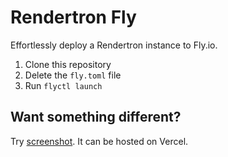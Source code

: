 # Rendertron Fly

Effortlessly deploy a Rendertron instance to Fly.io.

1. Clone this repository
1. Delete the `fly.toml` file
1. Run `flyctl launch`

## Want something different?
Try [screenshot](https://github.com/bossbadi/screenshot). It can be hosted on Vercel.
